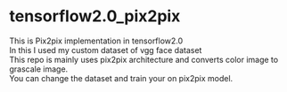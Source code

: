 <h1>tensorflow2.0_pix2pix</h1>
This is Pix2pix implementation in tensorflow2.0<br />
In this I used my custom dataset of vgg face dataset<br />
This repo is mainly uses pix2pix architecture and converts color image to grascale image.<br />
You can change the dataset and train your on pix2pix model.<br />
